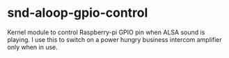 # snd-aloop-gpio-control
Kernel module to control Raspberry-pi GPIO pin when ALSA sound is playing. I use this to switch on a power hungry business intercom amplifier only when in use.
